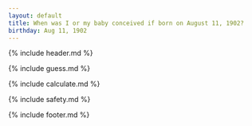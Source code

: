 ```yaml
---
layout: default
title: When was I or my baby conceived if born on August 11, 1902?
birthday: Aug 11, 1902
---
```


{% include header.md %}

{% include guess.md %}

{% include calculate.md %}

{% include safety.md %}

{% include footer.md %}



